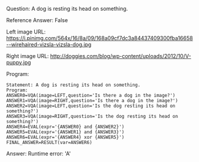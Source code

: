 Question: A dog is resting its head on something.

Reference Answer: False

Left image URL: https://i.pinimg.com/564x/16/8a/09/168a09cf7dc3a84437409300fba16658--wirehaired-vizsla-vizsla-dog.jpg

Right image URL: http://doggies.com/blog/wp-content/uploads/2012/10/V-puppy.jpg

Program:

```
Statement: A dog is resting its head on something.
Program:
ANSWER0=VQA(image=LEFT,question='Is there a dog in the image?')
ANSWER1=VQA(image=RIGHT,question='Is there a dog in the image?')
ANSWER2=VQA(image=LEFT,question='Is the dog resting its head on something?')
ANSWER3=VQA(image=RIGHT,question='Is the dog resting its head on something?')
ANSWER4=EVAL(expr='{ANSWER0} and {ANSWER2}')
ANSWER5=EVAL(expr='{ANSWER1} and {ANSWER3}')
ANSWER6=EVAL(expr='{ANSWER4} xor {ANSWER5}')
FINAL_ANSWER=RESULT(var=ANSWER6)
```
Answer: Runtime error: 'A'

